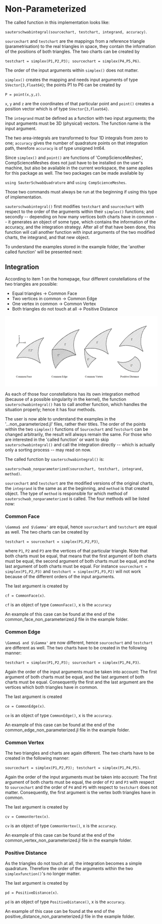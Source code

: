 # Non-Parameterized


The called function in this implementation looks like:

`sauterschwabintegral(sourcechart, testchart, integrand, accuracy)`.

`sourcechart` and `testchart` are the mappings from a reference triangle (parametrisation) to the real triangles in space, they contain the information of the positions of both triangles. The two charts can be created by

`testchart = simplex(P1,P2,P3); sourcechart = simplex(P4,P5,P6)`.

The order of the input arguments within `simplex()` does not matter.

`simplex()` creates the mapping and needs input arguments of type `SVector{3,Float64}`; the points P1 to P6 can be created by

`P = point(x,y,z)`.

`x`, `y` and `z` are the coordinates of that particular point and `point()` creates a position vector which is of type `SVector{3,Float64}`.

The `integrand` must be defined as a function with two input arguments; the input arguments must be 3D (physical)  vectors. The function name is the input argument.

The two area-integrals are transformed to four 1D integrals from zero to one; `accuracy` gives the number of quadrature points on that integration path, therefore `accuracy` is of type unsigned Int64.

Since `simplex()` and `point()` are functions of 'CompScienceMeshes', CompScienceMeshes does not just have to be installed on the user's machine, but also be available in the current workspace, the same applies for this package as well. The two packages can be made available by

`using SauterSchwabQuadrature` and `using CompScienceMeshes`.

Those two commands must always be run at the beginning if using this type of implementation.

`sauterschwabintegral()` first modifies `testchart` and `sourcechart` with respect to the order of the arguments within their `simplex()` functions; and secondly -- depending on how many vertices both charts have in common -- it generates an object of some type, which contains the information of the accuracy, and the integration strategy. After all of that have been done, this function will call another function with input arguments of the two modified charts, the integrand, and that new object.

To understand the examples stored in the example folder, the 'another called function' will be presented next:





## Integration

According to item 1 on the homepage, four different constellations of the two triangles are possible:
* Equal triangles $\to$ Common Face
* Two vertices in common $\to$ Common Edge
* One vertex in common $\to$ Common Vertex
* Both triangles do not touch at all $\to$ Positive Distance

![](assets/ubersicht.png)

As each of those four constellations has its own integration method (because of a possible singularity in the kernel), the function `sauterschwabintegral()` has to call another function, which handles the situation properly; hence it has four methods.

The user is now able to understand the examples in the '...non_parameterized.jl' files, rather their titles. The order of the points within the two `simplex()` functions of `Sourcechart` and `Testchart` can be changed arbitrarily, the result will always remain the same. For those who are interested in the 'called function' or want to skip `sauterschwabintegral()` and call the integration directly -- which is actually only a sorting process -- may read on now.  

The called function by `sauterschwabintegral()` is:

`sauterschwab_nonparameterized(sourcechart, testchart, integrand, method)`.

`sourcechart` and `testchart` are the modified versions of the original charts, the `integrand` is the same as at the beginning, and `method` is that created object. The type of `method` is responsible for which method of `sauterschwab_nonparameterized`  is called. The four methods will be listed now:


### Common Face

 ``\Gamma$ and $\Gamma'`` are equal, hence `sourcechart` and `testchart` are equal as well. The two charts can be created by

 `testchart = sourcechart = simplex(P1,P2,P3)`,

 where `P1`, `P2` and `P3` are the vertices of that particular triangle. Note that both charts must be equal, that means that the first argument of both charts must be equal, the second argument of both charts must be equal, and the last argument of both charts must be equal. For instance `sourcechart = simplex(P1,P2,P3)` and  `testchart = simplex(P1,P3,P2)` will not work because of the different orders of the input arguments.

 The last argument is created by

`cf = CommonFace(x)`.

`cf` is an object of type `CommonFace()`, x is the `accuracy`

An example of this case can be found at the end of the common_face_non_parameterized.jl file in the example folder.






### Common Edge

``\Gamma$ and $\Gamma'`` are now different, hence `sourcechart` and `testchart` are different as well. The two charts have to be created in the following manner:

`testchart = simplex(P1,P2,P3); sourcechart = simplex(P1,P4,P3)`.

Again the order of the input arguments must be taken into account: The first argument of both charts must be equal, and the last argument of both charts must be equal. Consequently the first and the last argument are the vertices which both triangles have in common.

The last argument is created

`ce = CommonEdge(x)`.

`ce` is an object of type `CommonEdge()`, x is the `accuracy`.

An example of this case can be found at the end of the common_edge_non_parameterized.jl file in the example folder.






### Common Vertex

The two triangles and charts are again different. The two charts have to be created in the following manner:

`sourcechart = simplex(P1,P2,P3); testchart = simplex(P1,P4,P5)`.

Again the order of the input arguments must be taken into account: The first argument of both charts must be equal, the order of `P2` and `P3` with respect to `sourcechart` and the order of `P4` and `P5` with respect to `testchart` does not matter.  Consequently, the first argument is the vertex both triangles have in common.

The last argument is created by

`cv = CommonVertex(x)`.

`cv` is an object of type `CommonVertex()`, x is the `accuracy`.

An example of this case can be found at the end of the common_vertex_non_parameterized.jl file in the example folder.






### Positive Distance

As the triangles do not touch at all, the integration becomes a simple quadrature. Therefore the order of the arguments within the two `simplexfunction()`'s no longer matter.

The last argument is created by

`pd = PositiveDistance(x)`.

`pd` is an object of type `PositiveDistance()`, x is the `accuracy`.

An example of this case can be found at the end of the positive_distance_non_parameterized.jl file in the example folder.
